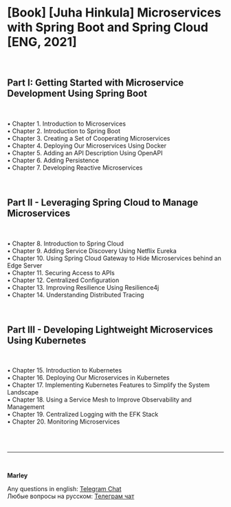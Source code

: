 # [Book] [Juha Hinkula] Microservices with Spring Boot and Spring Cloud [ENG, 2021]

<br/>

## Part I: Getting Started with Microservice Development Using Spring Boot

<br/>

• Chapter 1. Introduction to Microservices  
• Chapter 2. Introduction to Spring Boot  
• Chapter 3. Creating a Set of Cooperating Microservices  
• Chapter 4. Deploying Our Microservices Using Docker  
• Chapter 5. Adding an API Description Using OpenAPI  
• Chapter 6. Adding Persistence  
• Chapter 7. Developing Reactive Microservices  


<br/>

## Part II - Leveraging Spring Cloud to Manage Microservices

<br/>

• Chapter 8. Introduction to Spring Cloud  
• Chapter 9. Adding Service Discovery Using Netflix Eureka  
• Chapter 10. Using Spring Cloud Gateway to Hide Microservices behind an Edge
Server  
• Chapter 11. Securing Access to APIs  
• Chapter 12. Centralized Configuration  
• Chapter 13. Improving Resilience Using Resilience4j  
• Chapter 14. Understanding Distributed Tracing  

<br/>

## Part III - Developing Lightweight Microservices Using Kubernetes

<br/>

• Chapter 15. Introduction to Kubernetes  
• Chapter 16. Deploying Our Microservices in Kubernetes  
• Chapter 17. Implementing Kubernetes Features to Simplify the System Landscape  
• Chapter 18. Using a Service Mesh to Improve Observability and Management  
• Chapter 19. Centralized Logging with the EFK Stack  
• Chapter 20. Monitoring Microservices  



<br/><br/>

---

<br/>

**Marley**

Any questions in english: <a href="https://javadev.org/chat/">Telegram Chat</a>  
Любые вопросы на русском: <a href="https://javadev.ru/chat/">Телеграм чат</a>